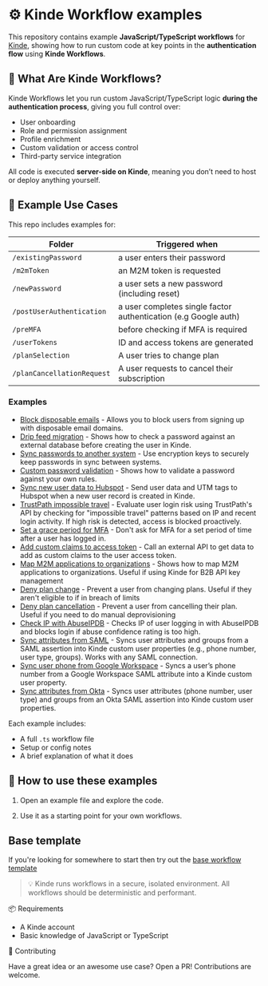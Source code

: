 # ⚙️ Kinde Workflow examples

This repository contains example **JavaScript/TypeScript workflows** for [Kinde](https://kinde.com), showing how to run custom code at key points in the **authentication flow** using **Kinde Workflows**.

## 🧠 What Are Kinde Workflows?

Kinde Workflows let you run custom JavaScript/TypeScript logic **during the authentication process**, giving you full control over:

- User onboarding
- Role and permission assignment
- Profile enrichment
- Custom validation or access control
- Third-party service integration

All code is executed **server-side on Kinde**, meaning you don’t need to host or deploy anything yourself.

## 🧪 Example Use Cases

This repo includes examples for:

| Folder | Triggered when |
| --- | --- |
| `/existingPassword` | a user enters their password |
| `/m2mToken` | an M2M token is requested |
| `/newPassword` | a user sets a new password (including reset) |
| `/postUserAuthentication` | a user completes single factor authentication (e.g Google auth) |
| `/preMFA` | before checking if MFA is required |
| `/userTokens` | ID and access tokens are generated |
| `/planSelection` | A user tries to change plan |
| `/planCancellationRequest` | A user requests to cancel their subscription |

### Examples

- [Block disposable emails](https://github.com/kinde-starter-kits/workflow-examples/blob/main/preUserRegistration/blockDisposableEmails.ts) - Allows you to block users from signing up with disposable email domains.
- [Drip feed migration](https://github.com/kinde-starter-kits/workflow-examples/blob/main/existingPassword/dripFeedMigrationWorkflow.ts) - Shows how to check a password against an external database before creating the user in Kinde.
- [Sync passwords to another system](https://github.com/kinde-starter-kits/workflow-examples/blob/main/newPassword/securelySyncPasswordWorkflow.ts) - Use encryption keys to securely keep passwords in sync between systems.
- [Custom password validation](https://github.com/kinde-starter-kits/workflow-examples/blob/main/newPassword/customPasswordValidationWorkflow.ts) - Shows how to validate a password against your own rules.
- [Sync new user data to Hubspot](https://github.com/kinde-starter-kits/workflow-examples/blob/main/postUserAuthentication/syncNewUserToHubspotWorkflow.ts) - Send user data and UTM tags to Hubspot when a new user record is created in Kinde.
- [TrustPath impossible travel](https://github.com/kinde-starter-kits/workflow-examples/blob/main/postUserAuthentication/impossibleTravelWorkflow.ts) - Evaluate user login risk using TrustPath's API by checking for "impossible travel" patterns based on IP and recent login activity. If high risk is detected, access is blocked proactively.
- [Set a grace period for MFA](https://github.com/kinde-starter-kits/workflow-examples/blob/main/preMFA/gracePeriodWorkflow.ts) - Don't ask for MFA for a set period of time after a user has logged in.
- [Add custom claims to access token](https://github.com/kinde-starter-kits/workflow-examples/blob/main/userTokens/customClaimsAccessTokenWorkflow.ts) - Call an external API to get data to add as custom claims to the user access token.
- [Map M2M applications to organizations](https://github.com/kinde-starter-kits/workflow-examples/blob/main/m2mToken/mapOrgToM2MApplicationWorkflow.ts) - Shows how to map M2M applications to organizations. Useful if using Kinde for B2B API key management
- [Deny plan change](https://github.com/kinde-starter-kits/workflow-examples/blob/main/planSelection/denyPlanChangeWorkflow.ts) - Prevent a user from changing plans. Useful if they aren't eligible to if in breach of limits
- [Deny plan cancellation](https://github.com/kinde-starter-kits/workflow-examples/blob/main/planCancellationRequest/denyPlanCancellation.ts) - Prevent a user from cancelling their plan. Useful if you need to do manual deprovisioning
- [Check IP with AbuseIPDB](https://github.com/kinde-starter-kits/workflow-examples/blob/main/postUserAuthentication/checkIPWithAbuseIPDBWorkflow.ts) - Checks IP of user logging in with AbuseIPDB and blocks login if abuse confidence rating is too high.
- [Sync attributes from SAML](https://github.com/kinde-starter-kits/workflow-examples/blob/main/postUserAuthentication/syncAttributesSamlWorkflow.ts) - Syncs user attributes and groups from a SAML assertion into Kinde custom user properties (e.g., phone number, user type, groups). Works with any SAML connection.
- [Sync user phone from Google Workspace](https://github.com/kinde-starter-kits/workflow-examples/blob/main/postUserAuthentication/syncUserPhoneGoogleWorkspaceWorkflow.ts) - Syncs a user’s phone number from a Google Workspace SAML attribute into a Kinde custom user property.
- [Sync attributes from Okta](https://github.com/kinde-starter-kits/workflow-examples/blob/main/postUserAuthentication/syncAttributesOktaWorkflow.ts) - Syncs user attributes (phone number, user type) and groups from an Okta SAML assertion into Kinde custom user properties.

Each example includes:

- A full `.ts` workflow file
- Setup or config notes
- A brief explanation of what it does

## 🔧 How to use these examples

1. Open an example file and explore the code.

2. Use it as a starting point for your own workflows.

## Base template

If you're looking for somewhere to start then try out the [base workflow template](https://github.com/kinde-starter-kits/workflow-base-template)

> 💡 Kinde runs workflows in a secure, isolated environment. All workflows should be deterministic and performant.

📦 Requirements

- A Kinde account
- Basic knowledge of JavaScript or TypeScript

🤝 Contributing

Have a great idea or an awesome use case? Open a PR! Contributions are welcome.
